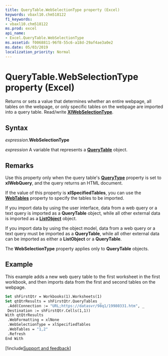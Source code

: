 ```yaml
---
title: QueryTable.WebSelectionType property (Excel)
keywords: vbaxl10.chm518122
f1_keywords:
- vbaxl10.chm518122
ms.prod: excel
api_name:
- Excel.QueryTable.WebSelectionType
ms.assetid: f0068811-96f8-55c6-a18d-29af4ae3a0e2
ms.date: 05/03/2019
localization_priority: Normal
---
```



# QueryTable.WebSelectionType property (Excel)

Returns or sets a value that determines whether an entire webpage, all tables on the webpage, or only specific tables on the webpage are imported into a query table. Read/write **[XlWebSelectionType](Excel.XlWebSelectionType.md)**.


## Syntax

_expression_.**WebSelectionType**

_expression_ A variable that represents a **[QueryTable](Excel.QueryTable.md)** object.


## Remarks

Use this property only when the query table's **[QueryType](Excel.QueryTable.QueryType.md)** property is set to **xlWebQuery**, and the query returns an HTML document.

If the value of this property is **xlSpecifiedTables**, you can use the **[WebTables](Excel.QueryTable.WebTables.md)** property to specify the tables to be imported.

If you import data by using the user interface, data from a web query or a text query is imported as a **QueryTable** object, while all other external data is imported as a **[ListObject](Excel.ListObject.md)** object.

If you import data by using the object model, data from a web query or a text query must be imported as a **QueryTable**, while all other external data can be imported as either a **ListObject** or a **QueryTable**.

The **WebSelectionType** property applies only to **QueryTable** objects.


## Example

This example adds a new web query table to the first worksheet in the first workbook, and then imports data from the first and second tables on the webpage.

```vb
Set shFirstQtr = Workbooks(1).Worksheets(1) 
Set qtQtrResults = shFirstQtr.QueryTables _ 
 .Add(Connection := "URL;https://datasvr/98q1/19980331.htm", _ 
 Destination := shFirstQtr.Cells(1,1)) 
With qtQtrResults 
 .WebFormatting = xlNone 
 .WebSelectionType = xlSpecifiedTables 
 .WebTables = "1,2" 
 .Refresh 
End With
```




[!include[Support and feedback](~/includes/feedback-boilerplate.md)]